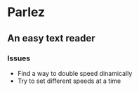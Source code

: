 # Parlez

## An easy text reader

### Issues

- Find a way to double speed dinamically
- Try to set different speeds at a time
